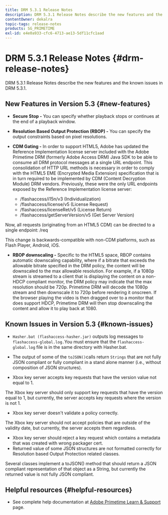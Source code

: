 ```yaml
---
title: DRM 5.3.1 Release Notes
description: DRM 5.3.1 Release Notes describe the new features and the known issues in DRM 5.3.1.
contentOwner: dekalra
topic-tags: release-notes
products: SG_PRIMETIME
exl-id: e4e0a933-cfc6-4713-ae13-5df11cfc1aad
---
```

# DRM 5.3.1 Release Notes {#drm-release-notes}

DRM 5.3.1 Release Notes describe the new features and the known issues in DRM 5.3.1.

## New Features in Version 5.3 {#new-features}

* **Secure Stop -** You can specify whether playback stops or continues at the end of a playback window.
* **Resolution Based Output Protection (RBOP) -** You can specify the output constraints based on pixel resolutions.
* **CDM Gating -** In order to support HTML5, Adobe has updated the Reference Implementation license server included with the Adobe Primetime DRM (formerly Adobe Access DRM) Java SDK to be able to consume all DRM protocol messages at a single URL endpoint. This consolidation of HTTP URL methods is necessary in order to comply with the HTML5 EME (Encrypted Media Extension) specification that is in turn required to be implemented by CDM (Content Decryption Module) DRM vendors. Previously, these were the only URL endpoints exposed by the Reference Implementation license server:

    * /flashaccess/i15n/v3 (Individualization)
    * /flashaccess/license/v5 (License Request)
    * /flashaccess/licenseRet/v5 (License Return)
    * /flashaccess/getServerVersion/v5 (Get Server Version)

Now, all requests (originating from an HTML5 CDM) can be directed to a single endpoint: /req

This change is backwards-compatible with non-CDM platforms, such as Flash Player, Android, iOS.

* **RBOP downscaling -** Specific to the HTML5 space, RBOP contains automatic downscaling capability, where if a bitrate that exceeds the allowable bitrate specified in the DRM policy, the content will be downscaled to the max allowable resolution. For example, if a 1080p stream is streamed to a client that is displaying the content on a non-HDCP compliant monitor, the DRM policy may indicate that the max resolution should be 720p. Primetime DRM will decode the 1080p stream and then downscale it to 720p before rendering it onscreen. If the browser playing the video is then dragged over to a monitor that does support HDCP, Primetime DRM will then stop downscaling the content and allow it to play back at 1080.

## Known Issues in Version 5.3 {#known-issues}

* `Hasher.bat (flashaccess-hasher.jar)` outputs log messages to `flashaccess-global.log.`You must ensure that the `flashaccess-global.log` file is in the same directory with Hasher.bat.

* The output of some of the `toJSON()`calls return `Strings` that are not fully JSON compliant or fully compliant in a stand alone manner (i.e., without composition of JSON structures).

* Xbox key server accepts key requests that have the version value not equal to 1.

The Xbox key server should only support key requests that have the version equal to 1, but currently, the server accepts key requests where the version is not 1.

* Xbox key server doesn't validate a policy correctly.

The Xbox key server should not accept policies that are outside of the validity date, but currently, the server accepts them regardless.

* Xbox key server should reject a key request which contains a metadata that was created with wrong packager cert.
* Returned value of some JSON structures are not formatted correctly for Resolution based Output Protection related classes.

Several classes implement a toJSON() method that should return a JSON compliant representation of that object as a String, but currently the returned value is not fully JSON compliant.

## Helpful resources {#helpful-resources}

* See complete help documentation at [Adobe Primetime Learn & Support](https://helpx.adobe.com/support/primetime.html) page.
